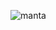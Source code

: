 ![manta](https://user-images.githubusercontent.com/73176377/195477042-bd88e2bf-0821-4865-8059-51dd86085df1.png)
